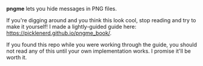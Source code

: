 **pngme** lets you hide messages in PNG files.

If you're digging around and you think this look cool, stop reading and try to make it yourself! I made a lightly-guided guide here: https://picklenerd.github.io/pngme_book/.

If you found this repo while you were working through the guide, you should not read any of this until your own implementation works. I promise it'll be worth it.
